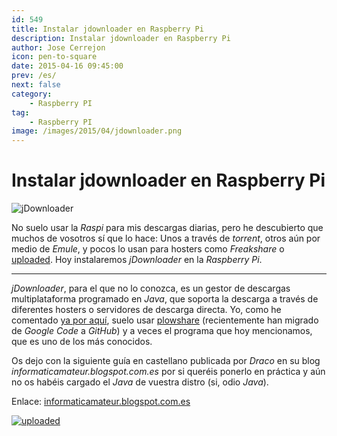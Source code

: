 ```yaml
---
id: 549
title: Instalar jdownloader en Raspberry Pi
description: Instalar jdownloader en Raspberry Pi
author: Jose Cerrejon
icon: pen-to-square
date: 2015-04-16 09:45:00
prev: /es/
next: false
category:
    - Raspberry PI
tag:
    - Raspberry PI
image: /images/2015/04/jdownloader.png
---
```


# Instalar jdownloader en Raspberry Pi

![jDownloader](/images/2015/04/jdownloader.png)

No suelo usar la _Raspi_ para mis descargas diarias, pero he descubierto que muchos de vosotros sí que lo hace: Unos a través de _torrent_, otros aún por medio de _Emule_, y pocos lo usan para hosters como _Freakshare_ o [uploaded](https://ul.to/ref/8900882). Hoy instalaremos _jDownloader_ en la _Raspberry Pi_.

---

_jDownloader_, para el que no lo conozca, es un gestor de descargas multiplataforma programado en _Java_, que soporta la descarga a través de diferentes hosters o servidores de descarga directa. Yo, como he comentado [ya por aquí](/post.php?id=239), suelo usar [plowshare](https://github.com/mcrapet/plowshare) (recientemente han migrado de _Google Code_ a _GitHub_) y a veces el programa que hoy mencionamos, que es uno de los más conocidos.

Os dejo con la siguiente guía en castellano publicada por _Draco_ en su blog _informaticamateur.blogspot.com.es_ por si queréis ponerlo en práctica y aún no os habéis cargado el _Java_ de vuestra distro (si, odio _Java_).

Enlace: [informaticamateur.blogspot.com.es](https://informaticamateur.blogspot.com.es/2015/04/instalar-jdownloader-en-raspberry.html)

<p><a href="https://ul.to/ref/8900882"><img src="https://uploaded.net/img/public/234x60.jpg" alt="uploaded" /></a></p>
